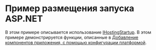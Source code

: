 # <a name="aspnet-hosting-startup-sample"></a>Пример размещения запуска ASP.NET

В этом примере описывается использование [IHostingStartup](https://docs.microsoft.com/dotnet/api/microsoft.aspnetcore.hosting.ihostingstartup). В этом примере демонстрируется функции, описанные в [Добавление компонентов приложения, с помощью конфигурации платформой](https://docs.microsoft.com/aspnet/core/host-and-deploy/platform-specific-configuration).
